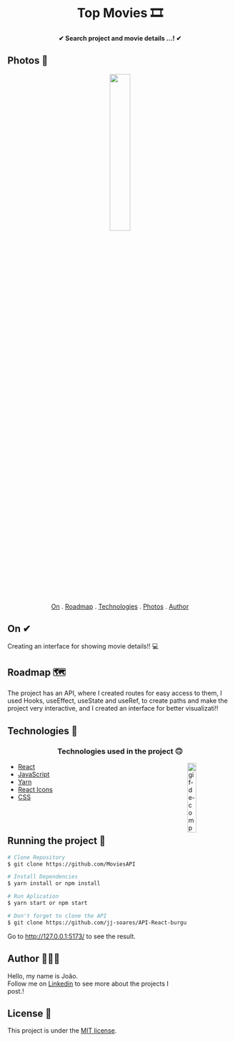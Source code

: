 <h1 align="center">
    Top Movies 🎞
</h1>

<h4 align="center">
  ✔ Search project and movie details ...! ✔
</h4>


## Photos 🎴
   <div align='center' >
   <img src="./public/readme-assets/Img1.JPG" width='30%' >
  
   </div>
   

<p align="center">   
   <a href="#on">On</a> .
   <a href="#roadmap">Roadmap</a> .
   <a href="#technologies">Technologies</a> .
   <a href="#photos">Photos</a> . 
   <a href="#author">Author</a> 
   
 </p>


   
 ## On ✔
     
   <p>  Creating an interface for showing movie details!! 💻</p>
   
   
   
 ## Roadmap 🗺
   
   <p>The project has an API, where I created routes for easy access to them, 
   I used Hooks, useEffect, useState and useRef, to create paths and make the project very interactive, and I created an interface for better visualizati!!</p>
   
   
 ## Technologies 🚀
   
   <h3 align="center"> Technologies used in the project 🙃 </h3>
   
   <img src='./public/readme-assets/computer1.gif' alt='gif-de-computador' align='right' width='20%'/>

- [React](https://pt-br.reactjs.org/)  
- [JavaScript](https://www.javascript.com/)
- [Yarn](https://yarnpkg.com/)  
- [React Icons](https://react-icons.github.io/react-icons/)
- [CSS](https://www.w3schools.com/css/)

 
<br>
<br>

## Running the project 🎢

```bash
# Clone Repository
$ git clone https://github.com/MoviesAPI

# Install Dependencies
$ yarn install or npm install

# Run Aplication
$ yarn start or npm start 

# Don't forget to clone the API
$ git clone https://github.com/jj-soares/API-React-burguer/tree/master

```
Go to http://127.0.0.1:5173/ to see the result.

   
## Author 🙋🏾‍♂️
   <p> Hello, my name is João. <br> Follow me on <a href="https://www.linkedin.com/in/jo%C3%A3o-soares13/" target="_blank">Linkedin</a> to see more about the projects I post.!</p>

## License 📝

This project is under the [MIT license](./LICENSE).

